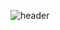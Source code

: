 ![header](https://capsule-render.vercel.app/api?type=transparent&color=auto&height=300&section=header&text=손승우&fontSize=90)
